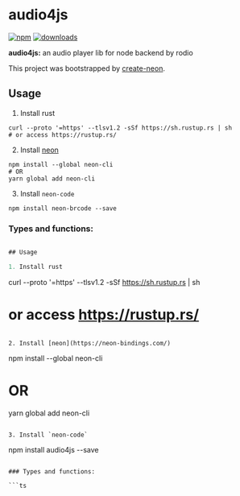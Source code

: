
# audio4js

[![npm](https://img.shields.io/npm/v/audio4js.svg)](https://npmjs.org/package/audio4js) [![downloads](https://img.shields.io/npm/dm/audio4js.svg)](https://npmjs.org/package/audio4js)

**audio4js:** an audio player lib for node backend by rodio

This project was bootstrapped by [create-neon](https://www.npmjs.com/package/create-neon).

## Usage

1. Install rust
```
curl --proto '=https' --tlsv1.2 -sSf https://sh.rustup.rs | sh
# or access https://rustup.rs/
```

2. Install [neon](https://neon-bindings.com/)
```
npm install --global neon-cli
# OR
yarn global add neon-cli
```

3. Install `neon-code`
```
npm install neon-brcode --save
```

### Types and functions:

```ts

## Usage

1. Install rust
```
curl --proto '=https' --tlsv1.2 -sSf https://sh.rustup.rs | sh
# or access https://rustup.rs/
```

2. Install [neon](https://neon-bindings.com/)
```
npm install --global neon-cli
# OR
yarn global add neon-cli
```

3. Install `neon-code`
```
npm install audio4js --save
```

### Types and functions:

```ts